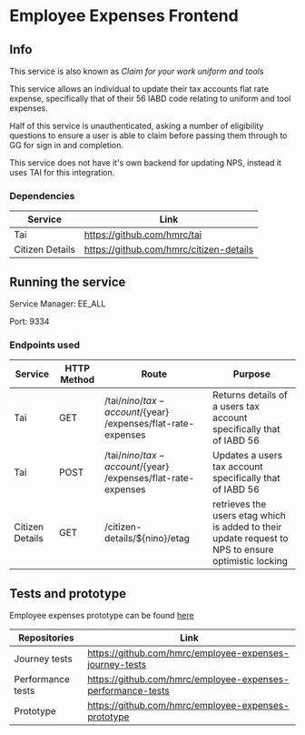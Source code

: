 # Employee Expenses Frontend 

## Info

This service is also known as *Claim for your work uniform and tools*

This service allows an individual to update their tax accounts flat rate expense,
specifically that of their 56 IABD code relating to uniform and tool expenses.

Half of this service is unauthenticated, asking a number of eligibility questions to ensure a user is able to claim before passing them through to GG for sign in and completion.

This service does not have it's own backend for updating NPS, instead it uses TAI for this integration.

### Dependencies

|Service        |Link                                   |
|---------------|---------------------------------------|
|Tai            |https://github.com/hmrc/tai            |
|Citizen Details|https://github.com/hmrc/citizen-details|

## Running the service

Service Manager: EE_ALL

Port: 9334

### Endpoints used

|Service        |HTTP Method |Route                                  |Purpose |
|---------------|--- |----------------|----------------------------------|
|Tai            |GET |/tai/${nino}/tax-account/${year} /expenses/flat-rate-expenses| Returns details of a users tax account specifically that of IABD 56 |
|Tai            |POST|/tai/${nino}/tax-account/${year} /expenses/flat-rate-expenses| Updates a users tax account specifically that of IABD 56  |
|Citizen Details|GET |/citizen-details/${nino}/etag|retrieves the users etag which is added to their update request to NPS to ensure optimistic locking|

## Tests and prototype

Employee expenses prototype can be found [here](https://employee-expenses.herokuapp.com/)

|Repositories     |Link                                                                   |
|-----------------|-----------------------------------------------------------------------|
|Journey tests    |https://github.com/hmrc/employee-expenses-journey-tests                |
|Performance tests|https://github.com/hmrc/employee-expenses-performance-tests            |
|Prototype        |https://github.com/hmrc/employee-expenses-prototype                    |
